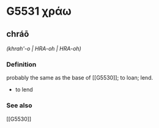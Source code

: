 # G5531 χράω

## chráō

_(khrah'-o | HRA-oh | HRA-oh)_

### Definition

probably the same as the base of [[G5530]]; to loan; lend.

- to lend

### See also

[[G5530]]

